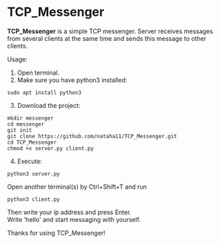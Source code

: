 # TCP_Messenger

**TCP_Messenger** is a simple TCP messenger. Server receives messages from several clients at the same time and sends this message to other clients.<br/>

Usage:<br/>
1. Open terminal.<br/>
2. Make sure you have python3 installed:<br/>
```
sudo apt install python3
```
3. Download the project:<br/>
```
mkdir messenger
cd messenger
git init
git clone https://github.com/nataha11/TCP_Messenger.git
cd TCP_Messenger
chmod +x server.py client.py
```
4. Execute:<br/>
```
python3 server.py
```
Open another terminal(s) by Ctrl+Shift+T and run<br/>
```
python3 client.py
```
Then write your ip address and press Enter.<br/>
Write 'hello' and start messaging with yourself.<br/>

Thanks for using TCP_Messenger!
